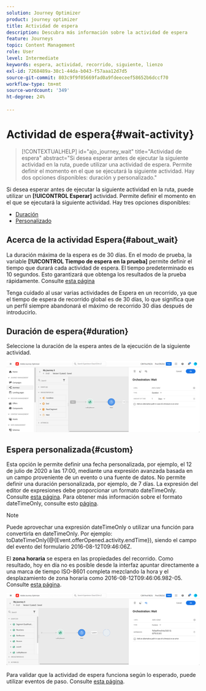 ```yaml
---
solution: Journey Optimizer
product: journey optimizer
title: Actividad de espera
description: Descubra más información sobre la actividad de espera
feature: Journeys
topic: Content Management
role: User
level: Intermediate
keywords: espera, actividad, recorrido, siguiente, lienzo
exl-id: 7268489a-38c1-44da-b043-f57aaa12d7d5
source-git-commit: 803c9f9f05669fad0a9fdeeceef58652b6dccf70
workflow-type: tm+mt
source-wordcount: '349'
ht-degree: 24%

---
```


# Actividad de espera{#wait-activity}

>[!CONTEXTUALHELP]
>id="ajo_journey_wait"
>title="Actividad de espera"
>abstract="Si desea esperar antes de ejecutar la siguiente actividad en la ruta, puede utilizar una actividad de espera. Permite definir el momento en el que se ejecutará la siguiente actividad. Hay dos opciones disponibles: duración y personalizado."

Si desea esperar antes de ejecutar la siguiente actividad en la ruta, puede utilizar un **[!UICONTROL Esperar]** actividad. Permite definir el momento en el que se ejecutará la siguiente actividad. Hay tres opciones disponibles:

* [Duración](#duration)
* [Personalizado](#custom)

<!--
* [Email send time optimization](#email_send_time_optimization)
* [Fixed date](#fixed_date) 
-->

## Acerca de la actividad Espera{#about_wait}

La duración máxima de la espera es de 30 días. En el modo de prueba, la variable **[!UICONTROL Tiempo de espera en la prueba]** permite definir el tiempo que durará cada actividad de espera. El tiempo predeterminado es 10 segundos. Esto garantizará que obtenga los resultados de la prueba rápidamente. Consulte [esta página](../building-journeys/testing-the-journey.md)

Tenga cuidado al usar varias actividades de Espera en un recorrido, ya que el tiempo de espera de recorrido global es de 30 días, lo que significa que un perfil siempre abandonará el máximo de recorrido 30 días después de introducirlo.

## Duración de espera{#duration}

Seleccione la duración de la espera antes de la ejecución de la siguiente actividad.

![](assets/journey55.png)

<!--
## Fixed date wait{#fixed_date}

Select the date for the execution of the next activity.

![](assets/journey56.png)

-->

## Espera personalizada{#custom}

Esta opción le permite definir una fecha personalizada, por ejemplo, el 12 de julio de 2020 a las 17:00, mediante una expresión avanzada basada en un campo proveniente de un evento o una fuente de datos. No permite definir una duración personalizada, por ejemplo, de 7 días. La expresión del editor de expresiones debe proporcionar un formato dateTimeOnly. Consulte [esta página](expression/expressionadvanced.md). Para obtener más información sobre el formato dateTimeOnly, consulte esto [página](expression/data-types.md).

>[!NOTE]
>
>Puede aprovechar una expresión dateTimeOnly o utilizar una función para convertirla en dateTimeOnly. Por ejemplo: toDateTimeOnly(@{Event.offerOpened.activity.endTime}), siendo el campo del evento del formulario 2016-08-12T09:46:06Z.
>
>El **zona horaria** se espera en las propiedades del recorrido. Como resultado, hoy en día no es posible desde la interfaz apuntar directamente a una marca de tiempo ISO-8601 completa mezclando la hora y el desplazamiento de zona horaria como 2016-08-12T09:46:06.982-05. Consulte [esta página](../building-journeys/timezone-management.md).

![](assets/journey57.png)

Para validar que la actividad de espera funciona según lo esperado, puede utilizar eventos de paso. Consulte [esta página](../reports/query-examples.md#common-queries).

<!--## Email send time optimization{#email_send_time_optimization}

This type of wait uses a score calculated in Adobe Experience Platform. The score calculates the propensity to click or open an email in the future based on past behavior. Note that the algorithm calculating the score needs a certain amount of data to work. As a result, when it does not have enough data, the default wait time will apply. At publication time, you’ll be notified that the default time applies.

>[!NOTE]
>
>The first event of your journey must have a namespace.
>
>This capability is only available after an **[!UICONTROL Email]** activity. You need to have Adobe Campaign Standard.

1. In the **[!UICONTROL Amount of time]** field, define the number of hours to consider to optimize email sending.
1. In the **[!UICONTROL Optimization type]** field, choose if the optimization should increase clicks or opens.
1. In the **[!UICONTROL Default time]** field, define the default time to wait if the predictive send time score is not available.

    >[!NOTE]
    >
    >Note that the send time score can be unavailable because there is not enough data to perform the calculation. In this case, you will be informed, at publication time, that the default time applies.

![](assets/journey57bis.png)-->



